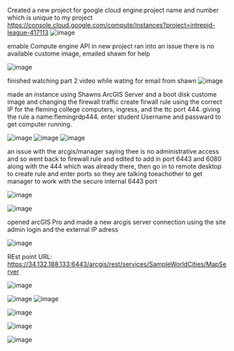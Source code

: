 Created a new project for google cloud engine:project name and number which is unique to my project https://console.cloud.google.com/compute/instances?project=intrepid-league-417113
![image](https://github.com/alicoo510/Geom99TaskList/assets/146375997/55d9daaf-8426-4b47-8a00-09884aa27df9)

emable Compute engine API in new project
ran into an issue there is no available custome image, emailed shawn for help

![image](https://github.com/alicoo510/Geom99TaskList/assets/146375997/dc8d6a63-0c1e-46cf-9437-e4870250c077)

finished watching part 2 video while wating for email from shawn
![image](https://github.com/alicoo510/Geom99TaskList/assets/146375997/1791cc92-7579-4d3a-b078-65f6ae7f21fa)

made an instance using Shawns ArcGIS Server and a boot disk custome image and changing the firewall traffic
create firwall rule using the correct IP for the fleming college computers, ingress, and the ttc port 444. giving the rule a name:flemingrdp444.
enter student Username and passward to get computer running.

![image](https://github.com/alicoo510/Geom99TaskList/assets/146375997/0b4fa3e3-fb67-40a4-86ec-e93b6333c545)
![image](https://github.com/alicoo510/Geom99TaskList/assets/146375997/42eb8587-e5d2-4471-8329-25098b0402b0)
![image](https://github.com/alicoo510/Geom99TaskList/assets/146375997/98fcff27-4720-4b26-9914-6a8648373d02)

an issue with the arcgis/manager saying thee is no administrative access and so went back to firewall rule and edited to add in port 6443 and 6080 along with the 444 which was already there, then go in to remote desktop to create rule and enter ports so they are talking toeachother to get manager to work with the secure internal 6443 port

![image](https://github.com/alicoo510/Geom99TaskList/assets/146375997/9e3868c3-8183-49b3-92ad-b61723adf051)

![image](https://github.com/alicoo510/Geom99TaskList/assets/146375997/3c9554a7-967d-4239-816f-ba98908ec221)

opened arcGIS Pro and made a new arcgis server connection using the site admin login and the external IP adress

![image](https://github.com/alicoo510/Geom99TaskList/assets/146375997/f8afb2a2-40f5-437d-bf58-ec95a4e1f3aa)

 REst point URL:  https://34.132.188.133:6443/arcgis/rest/services/SampleWorldCities/MapServer

![image](https://github.com/alicoo510/Geom99TaskList/assets/146375997/7b932069-cae3-49b8-b0f9-d0df421f89e2)


![image](https://github.com/alicoo510/Geom99TaskList/assets/146375997/a686b82f-3ac5-45f8-9608-ce3f52932396)
![image](https://github.com/alicoo510/Geom99TaskList/assets/146375997/6b3d6b97-1cb8-48c0-805f-0f2a841b5df5)

![image](https://github.com/alicoo510/Geom99TaskList/assets/146375997/aedf4de7-ba61-490b-bd43-7796b2b46ec6)

![image](https://github.com/alicoo510/Geom99TaskList/assets/146375997/e033eab0-9534-4b80-afc4-987984b6a994)

![image](https://github.com/alicoo510/Geom99TaskList/assets/146375997/ee26cdd3-7e84-49b9-8b47-ccae04aacc7e)


